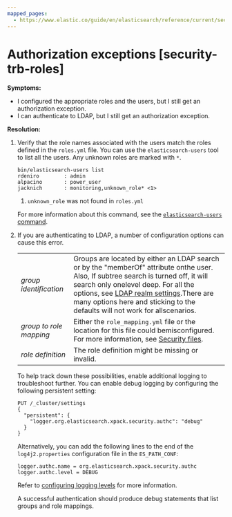 ```yaml
---
mapped_pages:
  - https://www.elastic.co/guide/en/elasticsearch/reference/current/security-trb-roles.html
---
```


# Authorization exceptions [security-trb-roles]

**Symptoms:**

* I configured the appropriate roles and the users, but I still get an authorization exception.
* I can authenticate to LDAP, but I still get an authorization exception.

**Resolution:**

1. Verify that the role names associated with the users match the roles defined in the `roles.yml` file. You can use the `elasticsearch-users` tool to list all the users. Any unknown roles are marked with `*`.

    ```shell
    bin/elasticsearch-users list
    rdeniro        : admin
    alpacino       : power_user
    jacknich       : monitoring,unknown_role* <1>
    ```

    1. `unknown_role` was not found in `roles.yml`


    For more information about this command, see the [`elasticsearch-users` command](asciidocalypse://docs/elasticsearch/docs/reference/elasticsearch/command-line-tools/users-command.md).

2. If you are authenticating to LDAP, a number of configuration options can cause this error.

    |     |     |
    | --- | --- |
    | *group identification* | Groups are located by either an LDAP search or by the "memberOf" attribute onthe user. Also, If subtree search is turned off, it will search only onelevel deep. For all the options, see [LDAP realm settings](asciidocalypse://docs/elasticsearch/docs/reference/elasticsearch/configuration-reference/security-settings.md#ref-ldap-settings).There are many options here and sticking to the defaults will not work for allscenarios. |
    | *group to role mapping* | Either the `role_mapping.yml` file or the location for this file could bemisconfigured. For more information, see [Security files](../../../deploy-manage/security.md). |
    | *role definition* | The role definition might be missing or invalid. |

    To help track down these possibilities, enable additional logging to troubleshoot further. You can enable debug logging by configuring the following persistent setting:

    ```console
    PUT /_cluster/settings
    {
      "persistent": {
        "logger.org.elasticsearch.xpack.security.authc": "debug"
      }
    }
    ```

    Alternatively, you can add the following lines to the end of the `log4j2.properties` configuration file in the `ES_PATH_CONF`:

    ```properties
    logger.authc.name = org.elasticsearch.xpack.security.authc
    logger.authc.level = DEBUG
    ```

    Refer to [configuring logging levels](../../../deploy-manage/monitor/logging-configuration/elasticsearch-log4j-configuration-self-managed.md#configuring-logging-levels) for more information.

    A successful authentication should produce debug statements that list groups and role mappings.


